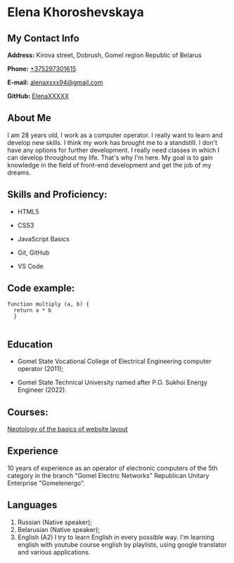 # Elena Khoroshevskaya #

## **My Contact Info** ## 

**Address:** Kirova street, Dobrush, Gomel region Republic of Belarus 

**Phone:** [+375297301615](+375297301615)

**E-mail:** alenaxxxx94@gmail.com 

**GitHub:** [ElenaXXXXX](https://github.com/ElenaXXXXX)

## **About Me** ## 

 I am 28 years old, I work as a computer operator. I really want to learn and develop new skills. 
I think my work has brought me to a standstill. I don't have any options for further development. I really need classes in which I can develop throughout my life. That's why I'm here. My goal is to gain knowledge in the field of front-end development and get the job of my dreams. 

## **Skills and Proficiency:** ## 

* HTML5 

* CSS3 

* JavaScript Basics 

* Git, GitHub 

* VS Code 

 

## **Code example:** ## 

```
function multiply (a, b) {
  return a * b
  }
  
```
 

## **Education** ## 

* Gomel State Vocational College of Electrical Engineering 
computer operator (2011); 

* Gomel State Technical University named after P.O. Sukhoi 
Energy Engineer (2022). 

## **Courses:** ## 
[Neotology of the basics of website layout](https://netology.ru/programs/html-css-base)

## **Experience** ## 

10 years of experience as an operator of electronic computers of the 5th category in the branch "Gomel Electric Networks" Republican Unitary Enterprise "Gomelenergo".

## **Languages** ## 

1. Russian (Native speaker);
1. Belarusian (Native speaker);
1. English (A2) I try to learn English in every possible way. I'm learning english with youtube course english by playlists, using google translator and various applications.
